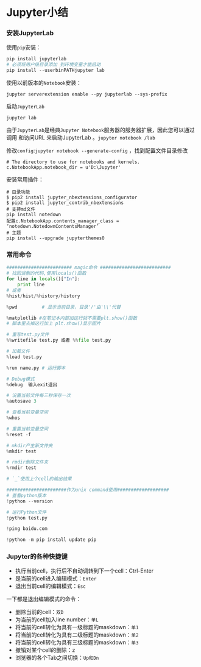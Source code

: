 # Jupyter小结

### 安装JupyterLab

使用`pip`安装：

```python
pip install jupyterlab
# 必须将用户级目录添加 到环境变量才能启动
pip install --userbinPATHjupyter lab
```

使用以前版本的`Notebook`安装：

```
jupyter serverextension enable --py jupyterlab --sys-prefix
```

启动`JupyterLab`

```
jupyter lab
```

由于`JupyterLab`是经典`Jupyter Notebook`服务器的服务器扩展，因此您可以通过调用 和访问URL 来启动JupyterLab 。`jupyter notebook /lab` 

修改`config`:`jupyter notebook --generate-config` ，找到配置文件目录修改

```
# The directory to use for notebooks and kernels.
c.NotebookApp.notebook_dir = u'D:\Jupyter'
```

安装常用插件：

```
# 目录功能
$ pip2 install jupyter_nbextensions_configurator
$ pip2 install jupyter_contrib_nbextensions
# 支持md文件
pip install notedown
配置c.NotebookApp.contents_manager_class = ‘notedown.NotedownContentsManager’
# 主题
pip install --upgrade jupyterthemes0
```



### 常用命令

```python
######################## magic命令 ##########################
# 找回误删的代码,使用locals()函数
for line in locals()["In"]:
    print line
# 或者
%hist/hist/%history/history

%pwd         # 显示当前目录，目录'/'由'\\'代替

%matplotlib #在笔记本内部加这行就不需要plt.show()函数
# 脚本里去掉这行加上 plt.show()显示图片

# 重写test.py文件
%%writefile test.py 或者 %%file test.py

# 加载文件
%load test.py

%run name.py # 运行脚本

# Debug模式
%debug  输入exit退出

# 设置当前文件每三秒保存一次
%autosave 3

# 查看当前变量空间
%whos

# 重置当前变量空间
%reset -f

# mkdir产生新文件夹
%mkdir test

# rmdir删除文件夹
%rmdir test

# `_`使用上个cell的输出结果

######################作为unix command使用###################
# 查看python版本
!python --version

# 运行Python文件
!python test.py

!ping baidu.com

!python -m pip install update pip
```

### Jupyter的各种快捷键

- 执行当前cell，执行后不自动调转到下一个cell：Ctrl-Enter
- 是当前的cell进入编辑模式：`Enter`
- 退出当前cell的编辑模式：`Esc`



一下都是退出编辑模式的命令：

- 删除当前的cell：`双D`
- 为当前的cell加入line number：`单L`
- 将当前的cell转化为具有一级标题的maskdown：`单1`
- 将当前的cell转化为具有二级标题的maskdown：`单2`
- 将当前的cell转化为具有三级标题的maskdown：`单3`
- 撤销对某个cell的删除：z
- 浏览器的各个Tab之间切换：`Up和Dn`